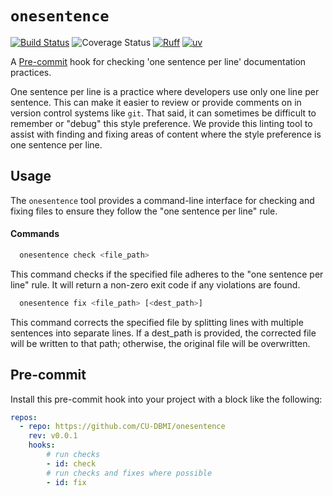 # `onesentence`

[![Build Status](https://github.com/cu-dbmi/onesentence/actions/workflows/run-tests.yml/badge.svg?branch=main)](https://github.com/cu-dbmi/onesentence/actions/workflows/run-tests.yml?query=branch%3Amain)
![Coverage Status](https://raw.githubusercontent.com/cu-dbmi/onesentence/main/docs/src/_static/coverage-badge.svg)
[![Ruff](https://img.shields.io/endpoint?url=https://raw.githubusercontent.com/astral-sh/ruff/main/assets/badge/v2.json)](https://github.com/astral-sh/ruff)
[![uv](https://img.shields.io/endpoint?url=https://raw.githubusercontent.com/astral-sh/uv/main/assets/badge/v0.json)](https://github.com/astral-sh/uv)

A [Pre-commit](https://pre-commit.com/) hook for checking 'one sentence per line' documentation practices.

One sentence per line is a practice where developers use only one line per sentence.
This can make it easier to review or provide comments on in version control systems like `git`.
That said, it can sometimes be difficult to remember or "debug" this style preference.
We provide this linting tool to assist with finding and fixing areas of content where the style preference is one sentence per line.

## Usage

The `onesentence` tool provides a command-line interface for checking and fixing files to ensure they follow the "one sentence per line" rule.

#### Commands

```bash
  onesentence check <file_path>
```

This command checks if the specified file adheres to the "one sentence per line" rule. It will return a non-zero exit code if any violations are found.

```bash
  onesentence fix <file_path> [<dest_path>]
```

This command corrects the specified file by splitting lines with multiple sentences into separate lines. If a dest_path is provided, the corrected file will be written to that path; otherwise, the original file will be overwritten.

## Pre-commit

Install this pre-commit hook into your project with a block like the following:

```yaml
repos:
  - repo: https://github.com/CU-DBMI/onesentence
    rev: v0.0.1
    hooks:
        # run checks
        - id: check
        # run checks and fixes where possible
        - id: fix
```
